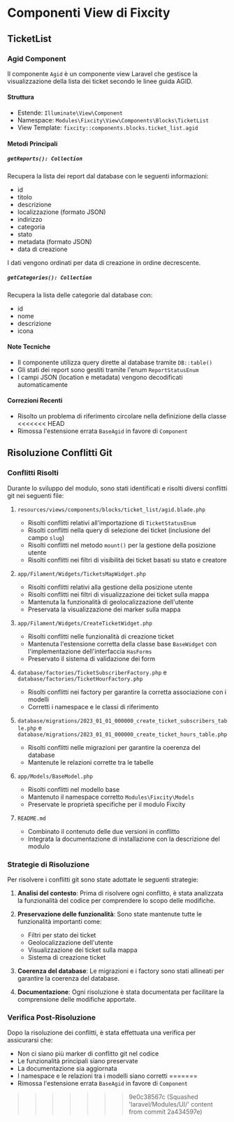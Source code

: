 # Componenti View di Fixcity

## TicketList

### Agid Component
Il componente `Agid` è un componente view Laravel che gestisce la visualizzazione della lista dei ticket secondo le linee guida AGID.

#### Struttura
- Estende: `Illuminate\View\Component`
- Namespace: `Modules\Fixcity\View\Components\Blocks\TicketList`
- View Template: `fixcity::components.blocks.ticket_list.agid`

#### Metodi Principali

##### `getReports(): Collection`
Recupera la lista dei report dal database con le seguenti informazioni:
- id
- titolo
- descrizione
- localizzazione (formato JSON)
- indirizzo
- categoria
- stato
- metadata (formato JSON)
- data di creazione

I dati vengono ordinati per data di creazione in ordine decrescente.

##### `getCategories(): Collection`
Recupera la lista delle categorie dal database con:
- id
- nome
- descrizione
- icona

#### Note Tecniche
- Il componente utilizza query dirette al database tramite `DB::table()`
- Gli stati dei report sono gestiti tramite l'enum `ReportStatusEnum`
- I campi JSON (location e metadata) vengono decodificati automaticamente

#### Correzioni Recenti
- Risolto un problema di riferimento circolare nella definizione della classe
<<<<<<< HEAD
- Rimossa l'estensione errata `BaseAgid` in favore di `Component` 

## Risoluzione Conflitti Git

### Conflitti Risolti
Durante lo sviluppo del modulo, sono stati identificati e risolti diversi conflitti git nei seguenti file:

1. `resources/views/components/blocks/ticket_list/agid.blade.php`
   - Risolti conflitti relativi all'importazione di `TicketStatusEnum`
   - Risolti conflitti nella query di selezione dei ticket (inclusione del campo `slug`)
   - Risolti conflitti nel metodo `mount()` per la gestione della posizione utente
   - Risolti conflitti nei filtri di visibilità dei ticket basati su stato e creatore

2. `app/Filament/Widgets/TicketsMapWidget.php`
   - Risolti conflitti relativi alla gestione della posizione utente
   - Risolti conflitti nei filtri di visualizzazione dei ticket sulla mappa
   - Mantenuta la funzionalità di geolocalizzazione dell'utente
   - Preservata la visualizzazione dei marker sulla mappa

3. `app/Filament/Widgets/CreateTicketWidget.php`
   - Risolti conflitti nelle funzionalità di creazione ticket
   - Mantenuta l'estensione corretta della classe base `BaseWidget` con l'implementazione dell'interfaccia `HasForms`
   - Preservato il sistema di validazione dei form

4. `database/factories/TicketSubscriberFactory.php` e `database/factories/TicketHourFactory.php`
   - Risolti conflitti nei factory per garantire la corretta associazione con i modelli
   - Corretti i namespace e le classi di riferimento

5. `database/migrations/2023_01_01_000000_create_ticket_subscribers_table.php` e `database/migrations/2023_01_01_000000_create_ticket_hours_table.php`
   - Risolti conflitti nelle migrazioni per garantire la coerenza del database
   - Mantenute le relazioni corrette tra le tabelle

6. `app/Models/BaseModel.php`
   - Risolti conflitti nel modello base
   - Mantenuto il namespace corretto `Modules\Fixcity\Models`
   - Preservate le proprietà specifiche per il modulo Fixcity

7. `README.md`
   - Combinato il contenuto delle due versioni in conflitto
   - Integrata la documentazione di installazione con la descrizione del modulo

### Strategie di Risoluzione
Per risolvere i conflitti git sono state adottate le seguenti strategie:

1. **Analisi del contesto**: Prima di risolvere ogni conflitto, è stata analizzata la funzionalità del codice per comprendere lo scopo delle modifiche.

2. **Preservazione delle funzionalità**: Sono state mantenute tutte le funzionalità importanti come:
   - Filtri per stato dei ticket
   - Geolocalizzazione dell'utente
   - Visualizzazione dei ticket sulla mappa
   - Sistema di creazione ticket

3. **Coerenza del database**: Le migrazioni e i factory sono stati allineati per garantire la coerenza del database.

4. **Documentazione**: Ogni risoluzione è stata documentata per facilitare la comprensione delle modifiche apportate.

### Verifica Post-Risoluzione
Dopo la risoluzione dei conflitti, è stata effettuata una verifica per assicurarsi che:
- Non ci siano più marker di conflitto git nel codice
- Le funzionalità principali siano preservate
- La documentazione sia aggiornata
- I namespace e le relazioni tra i modelli siano corretti 
=======
- Rimossa l'estensione errata `BaseAgid` in favore di `Component` 
>>>>>>> 9e0c38567c (Squashed 'laravel/Modules/UI/' content from commit 2a434597e)
